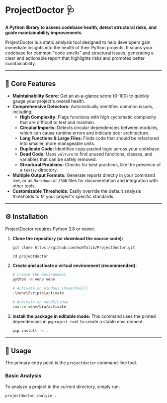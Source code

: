 # ProjectDoctor 🩺

**A Python library to assess codebase health, detect structural risks, and guide maintainability improvements.**

ProjectDoctor is a static analysis tool designed to help developers gain immediate insights into the health of their Python projects. It scans your codebase for common "code smells" and structural issues, generating a clear and actionable report that highlights risks and promotes better maintainability.


---

## 🎯 Core Features

*   **Maintainability Score:** Get an at-a-glance score (0-100) to quickly gauge your project's overall health.
*   **Comprehensive Detectors:** Automatically identifies common issues, including:
    *   **High Complexity:** Flags functions with high cyclomatic complexity that are difficult to test and maintain.
    *   **Circular Imports:** Detects circular dependencies between modules, which can cause runtime errors and indicate poor architecture.
    *   **Long Functions & Large Files:** Finds code that should be refactored into smaller, more manageable units.
    *   **Duplicate Code:** Identifies copy-pasted logic across your codebase.
    *   **Dead Code:** Uses `vulture` to find unused functions, classes, and variables that can be safely removed.
    *   **Structural Problems:** Checks for best practices, like the presence of a `tests/` directory.
*   **Multiple Output Formats:** Generate reports directly in your command line, or as `Markdown` or `JSON` files for documentation and integration with other tools.
*   **Customizable Thresholds:** Easily override the default analysis thresholds to fit your project's specific standards.

---

## ⚙️ Installation

ProjectDoctor requires Python 3.8 or newer.

1.  **Clone the repository (or download the source code):**
    ```bash
    git clone https://github.com/mohTalib/ProjectDoctor.git
    ```
    ```
    cd projectdoctor
    ```

2.  **Create and activate a virtual environment (recommended):**
    ```bash
    # Create the environment
    python -m venv venv

    # Activate on Windows (PowerShell)
    .\venv\Scripts\activate

    # Activate on macOS/Linux
    source venv/bin/activate
    ```

3.  **Install the package in editable mode:**
    This command uses the pinned dependencies in `pyproject.toml` to create a stable environment.
    ```bash
    pip install -e .
    ```

---

## 🚀 Usage

The primary entry point is the `projectdoctor` command-line tool.

### Basic Analysis

To analyze a project in the current directory, simply run:

```bash
projectdoctor analyze .
